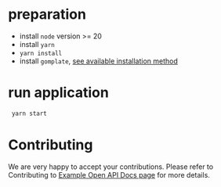 # preparation
- install `node` version >= 20
- install `yarn`
- `yarn install`
- install `gomplate`, [see available installation method](https://docs.gomplate.ca/installing/)

# run application
```sh
 yarn start
 ```

# Contributing
We are very happy to accept your contributions. Please refer to Contributing to [Example Open API Docs page](./CONTRIBUTING.md) for more details.